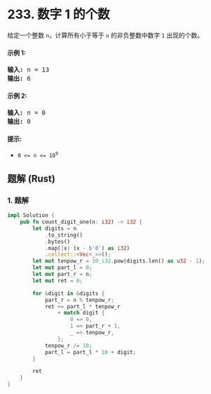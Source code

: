 # 233. 数字 1 的个数
给定一个整数 `n`，计算所有小于等于 `n` 的非负整数中数字 `1` 出现的个数。

#### 示例 1:
<pre>
<strong>输入:</strong> n = 13
<strong>输出:</strong> 6
</pre>

#### 示例 2:
<pre>
<strong>输入:</strong> n = 0
<strong>输出:</strong> 0
</pre>

#### 提示:
* <code>0 <= n <= 10<sup>9</sup></code>

## 题解 (Rust)

### 1. 题解
```Rust
impl Solution {
    pub fn count_digit_one(n: i32) -> i32 {
        let digits = n
            .to_string()
            .bytes()
            .map(|x| (x - b'0') as i32)
            .collect::<Vec<_>>();
        let mut tenpow_r = 10_i32.pow(digits.len() as u32 - 1);
        let mut part_l = 0;
        let mut part_r = n;
        let mut ret = 0;

        for &digit in &digits {
            part_r = n % tenpow_r;
            ret += part_l * tenpow_r
                + match digit {
                    0 => 0,
                    1 => part_r + 1,
                    _ => tenpow_r,
                };
            tenpow_r /= 10;
            part_l = part_l * 10 + digit;
        }

        ret
    }
}
```
